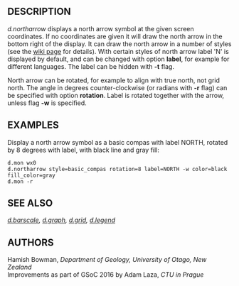 ## DESCRIPTION

*d.northarrow* displays a north arrow symbol at the given screen
coordinates. If no coordinates are given it will draw the north arrow in
the bottom right of the display. It can draw the north arrow in a number
of styles (see the [wiki
page](https://grasswiki.osgeo.org/wiki/Cartography#Display_monitors) for
details). With certain styles of north arrow label 'N' is displayed by
default, and can be changed with option **label**, for example for
different languages. The label can be hidden with **-t** flag.

North arrow can be rotated, for example to align with true north, not
grid north. The angle in degrees counter-clockwise (or radians with
**-r** flag) can be specified with option **rotation**. Label is rotated
together with the arrow, unless flag **-w** is specified.

## EXAMPLES

Display a north arrow symbol as a basic compas with label NORTH, rotated
by 8 degrees with label, with black line and gray fill:  

```shell
d.mon wx0
d.northarrow style=basic_compas rotation=8 label=NORTH -w color=black fill_color=gray
d.mon -r
```

## SEE ALSO

*[d.barscale](d.barscale.md), [d.graph](d.graph.md),
[d.grid](d.grid.md), [d.legend](d.legend.md)*

## AUTHORS

Hamish Bowman, *Department of Geology, University of Otago, New
Zealand*  
Improvements as part of GSoC 2016 by Adam Laza, *CTU in Prague*
